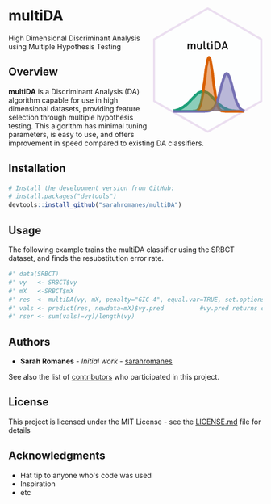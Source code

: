 multiDA <img src="man/figures/test_logo.png" align="right"  height="250" width="217"/>
======================================================

High Dimensional Discriminant Analysis using Multiple Hypothesis Testing

Overview
--------

**multiDA** is a Discriminant Analysis (DA) algorithm capable for use in high dimensional datasets, providing feature selection through multiple hypothesis testing. This algorithm has minimal tuning parameters, is easy to use, and offers improvement in speed compared to existing DA classifiers.



Installation
--------

```r
# Install the development version from GitHub:
# install.packages("devtools")
devtools::install_github("sarahromanes/multiDA")

```


Usage
-----

The following example trains the multiDA classifier using the SRBCT dataset, and finds the resubstitution error rate. 

```r
#' data(SRBCT)
#' vy   <- SRBCT$vy
#' mX   <-SRBCT$mX
#' res  <- multiDA(vy, mX, penalty="GIC-4", equal.var=TRUE, set.options="exhaustive")
#' vals <- predict(res, newdata=mX)$vy.pred          #vy.pred returns class labels
#' rser <- sum(vals!=vy)/length(vy)

```

## Authors

* **Sarah Romanes** - *Initial work* - [sarahromanes](https://github.com/sarahromanes)

See also the list of [contributors](https://github.com/your/project/contributors) who participated in this project.

## License

This project is licensed under the MIT License - see the [LICENSE.md](LICENSE.md) file for details

## Acknowledgments

* Hat tip to anyone who's code was used
* Inspiration
* etc
